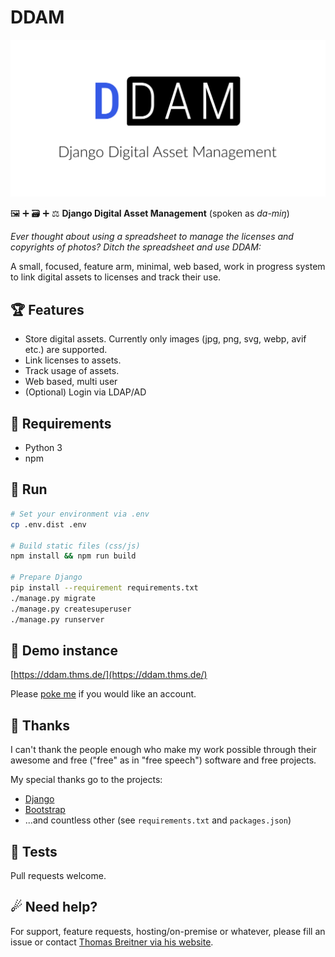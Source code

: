 # DDAM

![Logo](ddam/static/branding/ddam-social-preview.png)

🖼 ➕ 🗃 ➕ ⚖️ **Django Digital Asset Management** (spoken as *da-miŋ*)

*Ever thought about using a spreadsheet to manage the licenses and copyrights of photos? Ditch the spreadsheet and use DDAM:*

A small, focused, feature arm, minimal, web based, work in progress system to link digital assets to licenses and track their use.

## 🏆 Features

* Store digital assets. Currently only images (jpg, png, svg, webp, avif etc.) are supported.
* Link licenses to assets. 
* Track usage of assets.
* Web based, multi user
* (Optional) Login via LDAP/AD

## 💪 Requirements

* Python 3
* npm

## 🦘 Run

```bash
# Set your environment via .env
cp .env.dist .env  

# Build static files (css/js)
npm install && npm run build

# Prepare Django
pip install --requirement requirements.txt
./manage.py migrate
./manage.py createsuperuser
./manage.py runserver
```

## 🛝 Demo instance

[https://ddam.thms.de/](https://ddam.thms.de/)

Please [poke me](mailto:mail@thms.de) if you would like an account.


## 👏 Thanks

I can't thank the people enough who make my work possible through their awesome and free ("free" as in "free speech") software and free projects. 

My special thanks go to the projects:

* [Django](https://www.djangoproject.com/)
* [Bootstrap](https://getbootstrap.com/)
* ...and countless other (see `requirements.txt` and `packages.json`)
 
## 🐞 Tests

Pull requests welcome.

## ☄ Need help?

For support, feature requests, hosting/on-premise or whatever, please fill an issue or contact [Thomas Breitner via his website](https://thms.de/).
